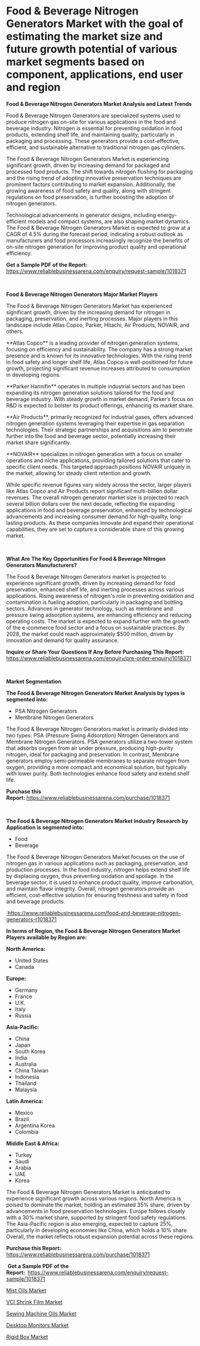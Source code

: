 <p><h1>Food & Beverage Nitrogen Generators Market with the goal of estimating the market size and future growth potential of various market segments based on component, applications, end user and region</h1></p><p><strong>Food & Beverage Nitrogen Generators Market Analysis and Latest Trends</strong></p>
<p><p>Food & Beverage Nitrogen Generators are specialized systems used to produce nitrogen gas on-site for various applications in the food and beverage industry. Nitrogen is essential for preventing oxidation in food products, extending shelf life, and maintaining quality, particularly in packaging and processing. These generators provide a cost-effective, efficient, and sustainable alternative to traditional nitrogen gas cylinders.</p><p>The Food & Beverage Nitrogen Generators Market is experiencing significant growth, driven by increasing demand for packaged and processed food products. The shift towards nitrogen flushing for packaging and the rising trend of adopting innovative preservation techniques are prominent factors contributing to market expansion. Additionally, the growing awareness of food safety and quality, along with stringent regulations on food preservation, is further boosting the adoption of nitrogen generators.</p><p>Technological advancements in generator designs, including energy-efficient models and compact systems, are also shaping market dynamics. The Food & Beverage Nitrogen Generators Market is expected to grow at a CAGR of 4.5% during the forecast period, indicating a robust outlook as manufacturers and food processors increasingly recognize the benefits of on-site nitrogen generation for improving product quality and operational efficiency.</p></p>
<p><strong>Get a Sample PDF of the Report:&nbsp;</strong> <a href="https://www.reliablebusinessarena.com/enquiry/request-sample/1018371">https://www.reliablebusinessarena.com/enquiry/request-sample/1018371</a></p>
<p>&nbsp;</p>
<p><strong>Food & Beverage Nitrogen Generators Major Market Players</strong></p>
<p><p>The Food & Beverage Nitrogen Generators Market has experienced significant growth, driven by the increasing demand for nitrogen in packaging, preservation, and inerting processes. Major players in this landscape include Atlas Copco, Parker, Hitachi, Air Products, NOVAIR, and others.</p><p>**Atlas Copco** is a leading provider of nitrogen generation systems, focusing on efficiency and sustainability. The company has a strong market presence and is known for its innovative technologies. With the rising trend in food safety and longer shelf life, Atlas Copco is well-positioned for future growth, projecting significant revenue increases attributed to consumption in developing regions.</p><p>**Parker Hannifin** operates in multiple industrial sectors and has been expanding its nitrogen generation solutions tailored for the food and beverage industry. With steady growth in market demand, Parker’s focus on R&D is expected to bolster its product offerings, enhancing its market share.</p><p>**Air Products**, primarily recognized for industrial gases, offers advanced nitrogen generation systems leveraging their expertise in gas separation technologies. Their strategic partnerships and acquisitions aim to penetrate further into the food and beverage sector, potentially increasing their market share significantly.</p><p>**NOVAIR** specializes in nitrogen generation with a focus on smaller operations and niche applications, providing tailored solutions that cater to specific client needs. This targeted approach positions NOVAIR uniquely in the market, allowing for steady client retention and growth.</p><p>While specific revenue figures vary widely across the sector, larger players like Atlas Copco and Air Products report significant multi-billion dollar revenues. The overall nitrogen generator market size is projected to reach several billion dollars over the next decade, reflecting the expanding applications in food and beverage preservation, enhanced by technological advancements and increasing consumer demand for high-quality, long-lasting products. As these companies innovate and expand their operational capabilities, they are set to capture a considerable share of this growing market.</p></p>
<p>&nbsp;</p>
<p><strong>What Are The Key Opportunities For Food & Beverage Nitrogen Generators Manufacturers?</strong></p>
<p><p>The Food & Beverage Nitrogen Generators market is projected to experience significant growth, driven by increasing demand for food preservation, enhanced shelf life, and inerting processes across various applications. Rising awareness of nitrogen's role in preventing oxidation and contamination is fueling adoption, particularly in packaging and bottling sectors. Advances in generator technology, such as membrane and pressure swing adsorption systems, are enhancing efficiency and reducing operating costs. The market is expected to expand further with the growth of the e-commerce food sector and a focus on sustainable practices. By 2028, the market could reach approximately $500 million, driven by innovation and demand for quality assurance.</p></p>
<p><strong>Inquire or Share Your Questions If Any Before Purchasing This Report:</strong> <a href="https://www.reliablebusinessarena.com/enquiry/pre-order-enquiry/1018371">https://www.reliablebusinessarena.com/enquiry/pre-order-enquiry/1018371</a></p>
<p>&nbsp;</p>
<p><strong>Market Segmentation</strong></p>
<p><strong>The Food & Beverage Nitrogen Generators Market Analysis by types is segmented into:</strong></p>
<p><ul><li>PSA Nitrogen Generators</li><li>Membrane Nitrogen Generators</li></ul></p>
<p><p>The Food & Beverage Nitrogen Generators market is primarily divided into two types: PSA (Pressure Swing Adsorption) Nitrogen Generators and Membrane Nitrogen Generators. PSA generators utilize a two-tower system that adsorbs oxygen from air under pressure, producing high-purity nitrogen, ideal for packaging and preservation. In contrast, Membrane generators employ semi-permeable membranes to separate nitrogen from oxygen, providing a more compact and economical solution, but typically with lower purity. Both technologies enhance food safety and extend shelf life.</p></p>
<p><strong>Purchase this Report:&nbsp;</strong><a href="https://www.reliablebusinessarena.com/purchase/1018371">https://www.reliablebusinessarena.com/purchase/1018371</a></p>
<p>&nbsp;</p>
<p><strong>The Food & Beverage Nitrogen Generators Market Industry Research by Application is segmented into:</strong></p>
<p><ul><li>Food</li><li>Beverage</li></ul></p>
<p><p>The Food & Beverage Nitrogen Generators Market focuses on the use of nitrogen gas in various applications such as packaging, preservation, and production processes. In the food industry, nitrogen helps extend shelf life by displacing oxygen, thus preventing oxidation and spoilage. In the beverage sector, it is used to enhance product quality, improve carbonation, and maintain flavor integrity. Overall, nitrogen generators provide an efficient, cost-effective solution for ensuring freshness and safety in food and beverage products.</p></p>
<p><a href="https://www.reliablebusinessarena.com/food-and-beverage-nitrogen-generators-r1018371">&nbsp;https://www.reliablebusinessarena.com/food-and-beverage-nitrogen-generators-r1018371</a></p>
<p><strong>In terms of Region, the Food & Beverage Nitrogen Generators Market Players available by Region are:</strong></p>
<p>
    <p> <strong> North America: </strong>
        <ul>
            <li>United States</li>
            <li>Canada</li>
        </ul>
        </p> 
    <p> <strong> Europe: </strong>
        <ul>
            <li>Germany</li>
            <li>France</li>
            <li>U.K.</li>
            <li>Italy</li>
            <li>Russia</li>
        </ul>
        </p> 
    <p> <strong> Asia-Pacific: </strong>
        <ul>
            <li>China</li>
            <li>Japan</li>
            <li>South Korea</li>
            <li>India</li>
            <li>Australia</li>
            <li>China Taiwan</li>
            <li>Indonesia</li>
            <li>Thailand</li>
            <li>Malaysia</li>
        </ul>
        </p> 
    <p> <strong> Latin America: </strong>
        <ul>
            <li>Mexico</li>
            <li>Brazil</li>
            <li>Argentina Korea</li>
            <li>Colombia</li>
        </ul>
        </p> 
    <p> <strong> Middle East & Africa: </strong>
        <ul>
            <li>Turkey</li>
            <li>Saudi</li>
            <li>Arabia</li>
            <li>UAE</li>
            <li>Korea</li>
        </ul>
    </p>
    </p>
<p><p>The Food & Beverage Nitrogen Generators Market is anticipated to experience significant growth across various regions. North America is poised to dominate the market, holding an estimated 35% share, driven by advancements in food preservation technologies. Europe follows closely with a 30% market share, supported by stringent food safety regulations. The Asia-Pacific region is also emerging, expected to capture 25%, particularly in developing economies like China, which holds a 10% share. Overall, the market reflects robust expansion potential across these regions.</p></p>
<p><strong>Purchase this Report: </strong><a href="https://www.reliablebusinessarena.com/purchase/1018371">https://www.reliablebusinessarena.com/purchase/1018371</a></p>
<p>&nbsp;<strong>Get a Sample PDF of the Report:&nbsp;&nbsp;</strong><a href="https://www.reliablebusinessarena.com/enquiry/request-sample/1018371">https://www.reliablebusinessarena.com/enquiry/request-sample/1018371</a></p>
<p><strong></strong></p>
<p><p><a href="https://issuu.com/reportprime-2/docs/mist-oils-market-size-2030.pptx_3be2789553b975">Mist Oils Market</a></p><p><a href="https://www.linkedin.com/pulse/vci-shrink-film-market-size-growth-trends-industry-analysis-5cege?trackingId=uZtn7%2B1MQs%2BabhVfYGd7wQ%3D%3D">VCI Shrink Film Market</a></p><p><a href="https://issuu.com/reportprime-2/docs/sewing-machine-oils-market-size-203_13eb82d3460818">Sewing Machine Oils Market</a></p><p><a href="https://medium.com/@caigithemay20/this-report-on-desktop-monitors-market-is-a-comprehensive-analysis-of-market-shares-strategies-62d52b770dbb">Desktop Monitors Market</a></p><p><a href="https://www.linkedin.com/pulse/rigid-box-market-trends-analysis-opportunities-challenges-55hie?trackingId=95RaevEBSrGokye%2Fs31w3A%3D%3D">Rigid Box Market</a></p></p>